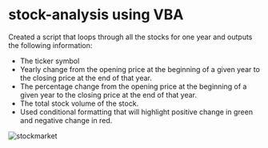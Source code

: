# stock-analysis using VBA
Created a script that loops through all the stocks for one year and outputs the following information:
- The ticker symbol
- Yearly change from the opening price at the beginning of a given year to the closing price at the end of that year.
- The percentage change from the opening price at the beginning of a given year to the closing price at the end of that year.
- The total stock volume of the stock.
- Used conditional formatting that will highlight positive change in green and negative change in red.

![stockmarket](https://user-images.githubusercontent.com/100399092/202356430-06b4d1f1-8a5f-402d-bf3d-b4ae0d9b7da2.jpg)
